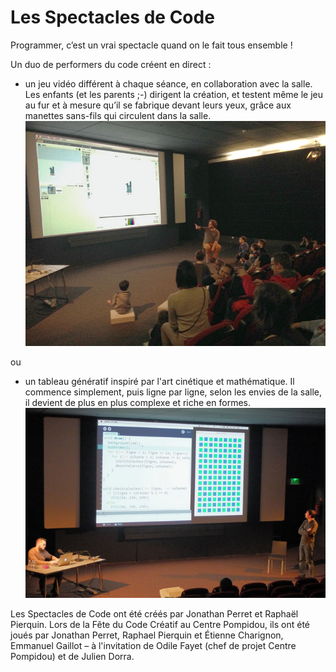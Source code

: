 # Les Spectacles de Code
Programmer, c’est un vrai spectacle quand on le fait tous ensemble !

Un duo de performers du code créent en direct :

 - un jeu vidéo différent à chaque séance, en collaboration avec la salle. Les enfants (et les parents ;-) dirigent la création, et testent même le jeu au fur et à mesure qu’il se fabrique devant leurs yeux, grâce aux manettes sans-fils qui circulent dans la salle. 
![spectacle-lapin.jpg](spectacle-lapin.jpg)

ou

 - un tableau génératif inspiré par l'art cinétique et mathématique. Il commence simplement, puis ligne par ligne, selon les envies de la salle, il devient de plus en plus complexe et riche en formes.
![spectacle-tableau.jpg](spectacle-tableau.jpg)

Les Spectacles de Code ont été créés par Jonathan Perret et Raphaël Pierquin. 
Lors de la Fête du Code Créatif au Centre Pompidou, ils ont été joués par Jonathan Perret, Raphael Pierquin et Étienne Charignon, Emmanuel Gaillot – à l'invitation de Odile Fayet (chef de projet Centre Pompidou) et de Julien Dorra.